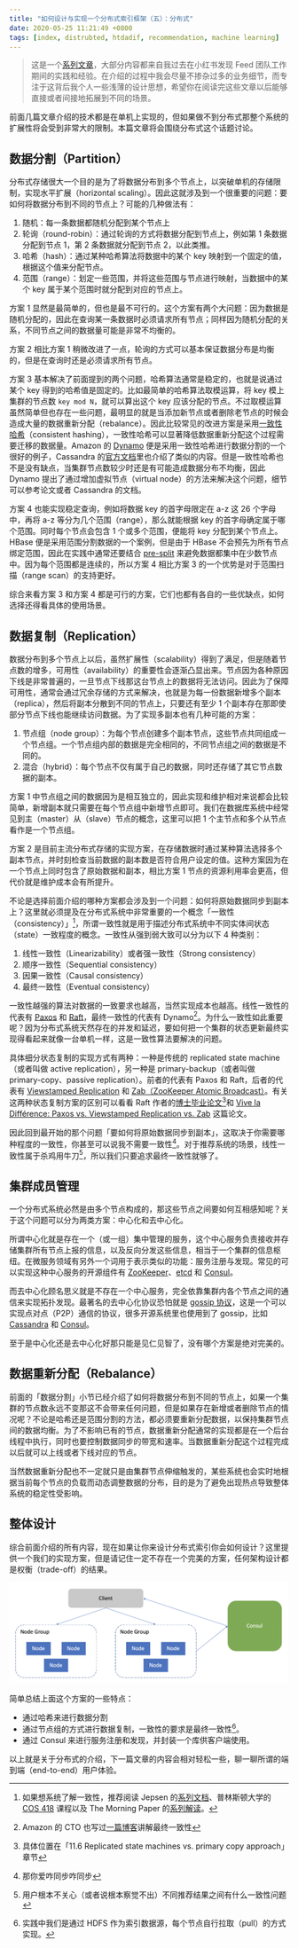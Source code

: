 ```yaml
---
title: "如何设计与实现一个分布式索引框架（五）：分布式"
date: 2020-05-25 11:21:49 +0800
tags: [index, distrubted, htdadif, recommendation, machine learning]
---
```


> 这是一个[系列文章](/blog/tags/htdadif)，大部分内容都来自我过去在小红书发现 Feed 团队工作期间的实践和经验。在介绍的过程中我会尽量不掺杂过多的业务细节，而专注于这背后我个人一些浅薄的设计思想，希望你在阅读完这些文章以后能够直接或者间接地拓展到不同的场景。

前面几篇文章介绍的技术都是在单机上实现的，但如果做不到分布式那整个系统的扩展性将会受到非常大的限制。本篇文章将会围绕分布式这个话题讨论。

<!--truncate-->

## 数据分割（Partition）

分布式存储很大一个目的是为了将数据分布到多个节点上，以突破单机的存储限制，实现水平扩展（horizontal scaling）。因此这就涉及到一个很重要的问题：要如何将数据分布到不同的节点上？可能的几种做法有：

1. 随机：每一条数据都随机分配到某个节点上
2. 轮询（round-robin）：通过轮询的方式将数据分配到节点上，例如第 1 条数据分配到节点 1，第 2 条数据就分配到节点 2，以此类推。
3. 哈希（hash）：通过某种哈希算法将数据中的某个 key 映射到一个固定的值，根据这个值来分配节点。
4. 范围（range）：划定一些范围，并将这些范围与节点进行映射，当数据中的某个 key 属于某个范围时就分配到对应的节点上。

方案 1 显然是最简单的，但也是最不可行的。这个方案有两个大问题：因为数据是随机分配的，因此在查询某一条数据时必须请求所有节点；同样因为随机分配的关系，不同节点之间的数据量可能是非常不均衡的。

方案 2 相比方案 1 稍微改进了一点，轮询的方式可以基本保证数据分布是均衡的，但是在查询时还是必须请求所有节点。

方案 3 基本解决了前面提到的两个问题，哈希算法通常是稳定的，也就是说通过某个 key 得到的哈希值是固定的。比如最简单的哈希算法取模运算，将 key 模上集群的节点数 `key mod N`，就可以算出这个 key 应该分配的节点。不过取模运算虽然简单但也存在一些问题，最明显的就是当添加新节点或者删除老节点的时候会造成大量的数据重新分配（rebalance）。因此比较常见的改进方案是采用[一致性哈希](https://en.wikipedia.org/wiki/Consistent_hashing)（consistent hashing），一致性哈希可以显著降低数据重新分配这个过程需要迁移的数据量。Amazon 的 [Dynamo](https://www.allthingsdistributed.com/files/amazon-dynamo-sosp2007.pdf) 便是采用一致性哈希进行数据分割的一个很好的例子，Cassandra 的[官方文档](https://cassandra.apache.org/doc/latest/architecture/dynamo.html)里也介绍了类似的内容。但是一致性哈希也不是没有缺点，当集群节点数较少时还是有可能造成数据分布不均衡，因此 Dynamo 提出了通过增加虚拟节点（virtual node）的方法来解决这个问题，细节可以参考论文或者 Cassandra 的文档。

方案 4 也能实现稳定查询，例如将数据 key 的首字母限定在 a-z 这 26 个字母中，再将 a-z 等分为几个范围（range），那么就能根据 key 的首字母确定属于哪个范围。同时每个节点会包含 1 个或多个范围，便能将 key 分配到某个节点上。HBase 便是采用范围分割数据的一个案例，但是由于 HBase 不会预先为所有节点绑定范围，因此在实践中通常还要结合 [pre-split](https://hbase.apache.org/book.html#tricks.pre-split) 来避免数据都集中在少数节点中。因为每个范围都是连续的，所以方案 4 相比方案 3 的一个优势是对于范围扫描（range scan）的支持更好。

综合来看方案 3 和方案 4 都是可行的方案，它们也都有各自的一些优缺点，如何选择还得看具体的使用场景。

## 数据复制（Replication）

数据分布到多个节点上以后，虽然扩展性（scalability）得到了满足，但是随着节点数的增多，可用性（availability）的重要性会逐渐凸显出来。节点因为各种原因下线是非常普遍的，一旦节点下线那这台节点上的数据将无法访问。因此为了保障可用性，通常会通过冗余存储的方式来解决，也就是为每一份数据新增多个副本（replica），然后将副本分散到不同的节点上，只要还有至少 1 个副本存在那即使部分节点下线也能继续访问数据。为了实现多副本也有几种可能的方案：

1. 节点组（node group）：为每个节点创建多个副本节点，这些节点共同组成一个节点组。一个节点组内部的数据是完全相同的，不同节点组之间的数据是不同的。
2. 混合（hybrid）：每个节点不仅有属于自己的数据，同时还存储了其它节点数据的副本。

方案 1 中节点组之间的数据因为是相互独立的，因此实现和维护相对来说都会比较简单，新增副本就只需要在每个节点组中新增节点即可。我们在数据库系统中经常见到主（master）从（slave）节点的概念，这里可以把 1 个主节点和多个从节点看作是一个节点组。

方案 2 是目前主流分布式存储的实现方案，在存储数据时通过某种算法选择多个副本节点，并时刻检查当前数据的副本数是否符合用户设定的值。这种方案因为在一个节点上同时包含了原始数据和副本，相比方案 1 节点的资源利用率会更高，但代价就是维护成本会有所提升。

不论是选择前面介绍的哪种方案都会涉及到一个问题：如何将原始数据同步到副本上？这里就必须提及在分布式系统中非常重要的一个概念「一致性（consistency）」[^1]，所谓一致性就是用于描述分布式系统中不同实体间状态（state）一致程度的概念。一致性从强到弱大致可以分为以下 4 种类别：

1. 线性一致性（Linearizability）或者强一致性（Strong consistency）
2. 顺序一致性（Sequential consistency）
3. 因果一致性（Causal consistency）
4. 最终一致性（Eventual consistency）

一致性越强的算法对数据的一致要求也越高，当然实现成本也越高。线性一致性的代表有 <a href="https://en.wikipedia.org/wiki/Paxos_(computer_science)">Paxos</a> 和 [Raft](https://raft.github.io)，最终一致性的代表有 Dynamo[^2]。为什么一致性如此重要呢？因为分布式系统天然存在的并发和延迟，要如何把一个集群的状态更新最终实现得看起来就像一台单机一样，这是一致性算法要解决的问题。

具体细分状态复制的实现方式有两种：一种是传统的 replicated state machine（或者叫做 active replication），另一种是 primary-backup（或者叫做 primary-copy、passive replication）。前者的代表有 Paxos 和 Raft，后者的代表有 [Viewstamped Replication](http://www.cs.princeton.edu/courses/archive/fall09/cos518/papers/viewstamped.pdf) 和 [Zab（ZooKeeper Atomic Broadcast）](https://marcoserafini.github.io/papers/zab.pdf)。有关这两种状态复制方案的区别可以看看 Raft 作者的[博士毕业论文](https://web.stanford.edu/~ouster/cgi-bin/papers/OngaroPhD.pdf)[^3]和 [Vive la Différence: Paxos vs. Viewstamped Replication vs. Zab](https://arxiv.org/abs/1309.5671) 这篇论文。

因此回到最开始的那个问题「要如何将原始数据同步到副本」，这取决于你需要哪种程度的一致性，你甚至可以说我不需要一致性[^4]。对于推荐系统的场景，线性一致性属于杀鸡用牛刀[^5]，所以我们只要追求最终一致性就够了。

## 集群成员管理

一个分布式系统必然是由多个节点构成的，那这些节点之间要如何互相感知呢？关于这个问题可以分为两类方案：中心化和去中心化。

所谓中心化就是存在一个（或一组）集中管理的服务，这个中心服务负责接收并存储集群所有节点上报的信息，以及反向分发这些信息，相当于一个集群的信息枢纽。在微服务领域有另外一个词用于表示类似的功能：服务注册与发现。常见的可以实现这种中心服务的开源组件有 [ZooKeeper](https://zookeeper.apache.org/)、[etcd](https://etcd.io) 和 [Consul](https://www.consul.io)。

而去中心化顾名思义就是不存在一个中心服务，完全依靠集群内各个节点之间的通信来实现拓扑发现。最著名的去中心化协议恐怕就是 [gossip 协议](https://en.wikipedia.org/wiki/Gossip_protocol)，这是一个可以实现点对点（P2P）通信的协议，很多开源系统里也使用到了 gossip，比如 [Cassandra](https://cassandra.apache.org/doc/latest/architecture/dynamo.html#distributed-cluster-membership-and-failure-detection) 和 [Consul](https://www.consul.io/docs/internals/gossip.html)。

至于是中心化还是去中心化好那只能是见仁见智了，没有哪个方案是绝对完美的。

## 数据重新分配（Rebalance）

前面的「数据分割」小节已经介绍了如何将数据分布到不同的节点上，如果一个集群的节点数永远不变那这不会带来任何问题，但是如果存在新增或者删除节点的情况呢？不论是哈希还是范围分割的方法，都必须要重新分配数据，以保持集群节点间的数据均衡。为了不影响已有的节点，数据重新分配通常的实现都是在一个后台线程中执行，同时也要控制数据同步的带宽和速率。当数据重新分配这个过程完成以后就可以上线或者下线对应的节点。

当然数据重新分配也不一定就只是由集群节点伸缩触发的，某些系统也会实时地根据当前每个节点的负载而动态调整数据的分布，目的是为了避免出现热点导致整体系统的稳定性受影响。

## 整体设计

综合前面介绍的所有内容，现在如果让你来设计分布式索引你会如何设计？这里提供一个我们的实现方案，但是请记住一定不存在一个完美的方案，任何架构设计都是权衡（trade-off）的结果。

![recommendation system distributed design](/img/blog/rec_sys_distributed_design.png)

简单总结上面这个方案的一些特点：

- 通过哈希来进行数据分割
- 通过节点组的方式进行数据复制，一致性的要求是最终一致性[^6]。
- 通过 Consul 来进行服务注册和发现，并封装一个库供客户端使用。

以上就是关于分布式的介绍，下一篇文章的内容会相对轻松一些，聊一聊所谓的端到端（end-to-end）用户体验。

[^1]: 如果想系统了解一致性，推荐阅读 Jepsen 的[系列文档](https://jepsen.io/consistency)、普林斯顿大学的 [COS 418](https://www.cs.princeton.edu/courses/archive/fall19/cos418) 课程以及 The Morning Paper 的[系列解读](https://blog.acolyer.org/2015/03/01/cant-we-all-just-agree)。
[^2]: Amazon 的 CTO 也写过[一篇博客](https://www.allthingsdistributed.com/2008/12/eventually_consistent.html)讲解最终一致性
[^3]: 具体位置在「11.6 Replicated state machines vs. primary copy approach」章节
[^4]: 那你爱咋同步咋同步
[^5]: 用户根本不关心（或者说根本察觉不出）不同推荐结果之间有什么一致性问题
[^6]: 实践中我们是通过 HDFS 作为索引数据源，每个节点自行拉取（pull）的方式实现。
